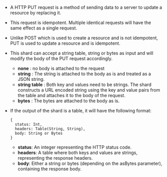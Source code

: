 - A HTTP PUT request is a method of sending data to a server to update a resource by replacing it.

- This request is idempotent. Multiple identical requests will have the same effect as a single request.

- Unlike POST which is used to create a resource and is not idempotent, PUT is used to update a resource and is idempotent.

- This shard can accept a string table, string or bytes as input and will modify the body of the PUT request accordingly.
  - **none** : no body is attached to the request
  - **string** : The string is attached to the body as is and treated as a JSON string.
  - **string table** : Both key and values need to be strings. The shard constructs a URL encoded string using the key and value pairs from the table and attaches it to the body of the request.
  - **bytes** : The bytes are attached to the body as is.

- If the output of the shard is a table, it will have the following format:
  ```shards
  {
    status: Int,
    headers: Table(String, String),
    body: String or Bytes
  }
  ```
  - **status**: An integer representing the HTTP status code.
  - **headers**: A table where both keys and values are strings, representing the response headers.
  - **body**: Either a string or bytes (depending on the asBytes parameter), containing the response body.

